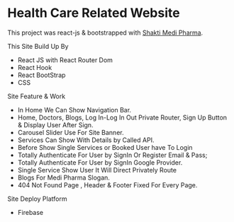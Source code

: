 # <h1>Health Care Related Website</h1>  

This project was react-js & bootstrapped with [Shakti Medi Pharma](https://shakti-medi-pharma.web.app/).

This Site Build Up By
* React JS with React Router Dom
* React Hook
* React BootStrap
* CSS

Site Feature & Work
* In Home We Can Show Navigation Bar. 
* Home, Doctors, Blogs, Log In-Log In Out Private Router, Sign Up Button & Display User After Sign.
* Carousel Slider Use For Site Banner.
* Services Can Show With Details by Called API.
* Before Show Single Services or Booked User have To Login
* Totally Authenticate For User by SignIn Or Register Email & Pass;
* Totally Authenticate For User by SignIn Google Provider.
* Single Service Show User It Will Direct Privately Route
* Blogs For Medi Pharma Slogan.
* 404 Not Found Page , Header & Footer Fixed For Every Page.

Site Deploy Platform
*  Firebase
